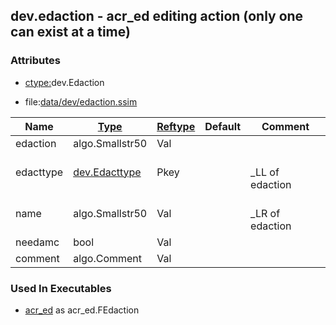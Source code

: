 ## dev.edaction - acr_ed editing action (only one can exist at a time)


### Attributes
<a href="#attributes"></a>
* [ctype:](/txt/ssimdb/dmmeta/ctype.md)dev.Edaction

* file:[data/dev/edaction.ssim](/data/dev/edaction.ssim)

|Name|[Type](/txt/ssimdb/dmmeta/ctype.md)|[Reftype](/txt/ssimdb/dmmeta/reftype.md)|Default|Comment|
|---|---|---|---|---|
|edaction|algo.Smallstr50|Val|
|edacttype|[dev.Edacttype](/txt/ssimdb/dev/edacttype.md)|Pkey||<br>_LL of edaction|
|name|algo.Smallstr50|Val||<br>_LR of edaction|
|needamc|bool|Val|
|comment|algo.Comment|Val|

### Used In Executables
<a href="#used-in-executables"></a>
* [acr_ed](/txt/exe/acr_ed/README.md) as acr_ed.FEdaction

